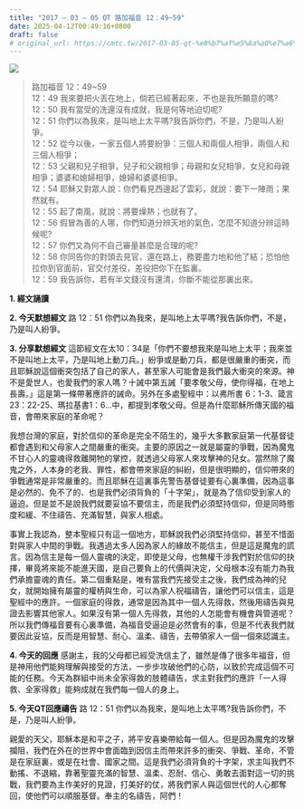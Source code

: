 ```yaml
---
title: "2017 – 03 – 05 QT 路加福音 12：49~59"
date: 2025-04-12T00:49:16+0800
draft: false
# original_url: https://cmtc.tw/2017-03-05-qt-%e8%b7%af%e5%8a%a0%e7%a6%8f%e9%9f%b3-12%ef%bc%9a4959
---
```


![](/images/qt.jpg)
> 路加福音 12：49\~59  
> 12：49 我來要把火丟在地上，倘若已經著起來，不也是我所願意的嗎?  
> 12：50 我有當受的洗還沒有成就，我是何等地迫切呢?  
> 12：51 你們以為我來，是叫地上太平嗎?我告訴你們，不是，乃是叫人紛爭。  
> 12：52 從今以後，一家五個人將要紛爭：三個人和兩個人相爭，兩個人和三個人相爭；  
> 12：53 父親和兒子相爭，兒子和父親相爭；母親和女兒相爭，女兒和母親相爭；婆婆和媳婦相爭，媳婦和婆婆相爭。  
> 12：54 耶穌又對眾人說：你們看見西邊起了雲彩，就說：要下一陣雨；果然就有。  
> 12：55 起了南風，就說：將要燥熱；也就有了。  
> 12：56 假冒為善的人哪，你們知道分辨天地的氣色，怎麼不知道分辨這時候呢?  
> 12：57 你們又為何不自己審量甚麼是合理的呢?  
> 12：58 你同告你的對頭去見官，還在路上，務要盡力地和他了結；恐怕他拉你到官面前，官交付差役，差役把你下在監裏。  
> 12：59 我告訴你，若有半文錢沒有還清，你斷不能從那裏出來。

**1.  經文誦讀**

**2.  今天默想經文**
路 12：51 你們以為我來，是叫地上太平嗎?我告訴你們，不是，乃是叫人紛爭。

**3. 分享默想經文**
這節經文在太10：34是「你們不要想我來是叫地上太平；我來並不是叫地上太平，乃是叫地上動刀兵。」紛爭或是動刀兵，都是很嚴重的衝突，而且耶穌說這個衝突包括了自己的家人，甚至家人可能會是我們最大衝突的來源。神不是愛世人，也愛我們的家人嗎？十誡中第五誡「要孝敬父母，使你得福，在地上長壽。」這是第一條帶著應許的誡命。另外在多處聖經中：以弗所書 6：1-3、箴言23：22-25、瑪拉基書1：6…中，都提到孝敬父母。但是為什麼耶穌所傳天國的福音，會帶來家庭的革命呢？

我想台灣的家庭，對於信仰的革命是完全不陌生的，幾乎大多數家庭第一代基督徒都會遇到和父母家人之間嚴重的衝突。主要的原因之一就是屬靈的爭戰，因為魔鬼不甘心人的靈魂得救離開牠的掌控，就透過父母家人來攻擊神的兒女。當然除了魔鬼之外，人本身的老我、罪性，都會帶來家庭的糾紛，但是很明顯的，信仰帶來的爭戰通常是非常嚴重的。而且耶穌在這裏事先警告基督徒要有心裏準備，因為這事是必然的、免不了的、也是我們必須背負的「十字架」，就是為了信仰受到家人的逼迫。但是並不是說我們就要妥協不要信主，而是我們必須堅持信仰，但是同時態度和緩、不住禱告、充滿智慧，與家人相處。

事實上我認為，整本聖經只有這一個地方，耶穌說我們必須堅持信仰，甚至不惜面對與家人中間的爭戰。我遇過太多人因為家人的緣故不能信主，但是這是魔鬼的謊言。因為信主是每一個人靈魂的決定，即使是父母，也無權干涉我們對於信仰的抉擇，畢竟將來能不能進天國，是自己要負上的代價與決定，父母根本沒有能力為我們承擔靈魂的責任。第二個重點是，唯有當我們先接受主之後，我們成為神的兒女，就開始擁有屬靈的權柄與生命，可以為家人祝福禱告，讓他們可以信主，這是聖經中的應許。一個家庭的得救，通常是因為其中一個人先得救，然後用禱告與見證去影響其他家人。如果沒有第一個人先得救，其他的人怎能會有機會與管道呢？所以我們傳福音要有心裏準備，為福音受逼迫是必然會有的事，但是不代表我們就要因此妥協，反而是用智慧、耐心、溫柔、禱告，去帶領家人一個一個來認識主。

**4. 今天的回應**
感謝主，我的父母都已經受洗信主了，雖然是傳了很多年福音，但是神用他們能夠理解與接受的方法，一步步攻破他們的心防，以致於完成這個不可能的任務。今天為群組中尚未全家得救的肢體禱告，求主對我們的應許「一人得救、全家得救」能夠成就在我們每一個人的身上。

**5. 今天QT回應禱告**
路 12：51 你們以為我來，是叫地上太平嗎?我告訴你們，不是，乃是叫人紛爭。

親愛的天父，耶穌本是和平之子，將平安喜樂帶給每一個人。但是因為魔鬼的攻擊攔阻，我們在外在的世界中會面臨到因信主而帶來許多的衝突、爭戰、革命，不管是在家庭裏，或是在社會、國家之間。這是我們必須背負的十字架，求主叫我們不動搖、不退縮，靠著聖靈充滿的智慧、溫柔、忍耐、信心、勇敢去面對這一切的挑戰，我們要為主作美好的見證，打美好的仗，將我們家人與這個世代的人心都奪回，使他們可以順服基督。奉主的名禱告，阿們！
